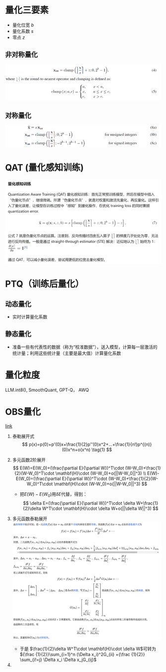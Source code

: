 # 量化三要素
- 量化位宽 $b$
- 量化系数 $s$
- 零点 $z$

## 非对称量化
![Image](../Img/非对称量化png)

## 对称量化
![Image](../Img/对称量化.png)
 
# QAT (量化感知训练)
![Image](../Img/量化感知训练.png)

# PTQ（训练后量化）
## 动态量化
- 实时计算量化系数
  
## 静态量化
- 准备一些有代表性的数据（称为“校准数据”），送入模型，计算每一层激活的统计量；利用这些统计量（主要是最大值）计算量化系数

# 量化粒度
LLM.int8(), SmoothQuant, GPT-Q， AWQ


# OBS量化
[link](https://www.cnblogs.com/wangbingbing/p/17547681.html)
1. 泰勒展开式
$$
p(x)=p(0)+p'(0)x+\frac{1}{2}p''(0)x^2+...+\frac{1}{n!}p^{(n)}(0)x^n+o(x^n) \tag{1} 
$$
2. 多元函数2阶展开
$$
E(W)=E(W_0)+(\frac{\partial E}{\partial W})^T\cdot (W-W_0)+\frac{1}{2}(W-W_0)^T\cdot \mathbf{H}\cdot (W-W_0)+o(||W-W_0||^3)
\\
E(W)-E(W_0)=(\frac{\partial E}{\partial W})^T\cdot (W-W_0)+\frac{1}{2}(W-W_0)^T\cdot \mathbf{H}\cdot (W-W_0)+o(||W-W_0||^3)
$$
   - 把$E(W)-E(W_0)$用$\delta E$代替，得到：
$$
\delta E=(\frac{\partial E}{\partial W})^T\cdot \delta W+\frac{1}{2}\delta W^T\cdot \mathbf{H}\cdot \delta W+o(||\delta W||^3)
$$
3. 多元函数泰勒展开
   ![alt text](image.png)
   - 于是 $\frac{1}{2}\delta W^T\cdot \mathbf{H}\cdot \delta W$可转为${\frac {1}{2}}\sum_{i=1}^n (\Delta x_i)^2G_{ii} +{\frac {1}{2}} \sum_{i!=j} \Delta x_i \Delta x_jG_{ij}$
   
4. 